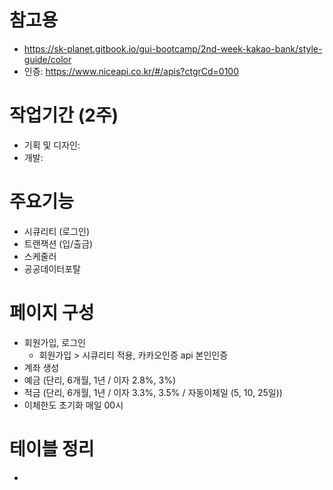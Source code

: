 # 참고용
 - https://sk-planet.gitbook.io/gui-bootcamp/2nd-week-kakao-bank/style-guide/color
 - 인증: https://www.niceapi.co.kr/#/apis?ctgrCd=0100

# 작업기간 (2주)
 - 기획 및 디자인: 
 - 개발: 

# 주요기능
- 시큐리티 (로그인)
- 트랜잭션 (입/출금)
- 스케줄러 
- 공공데이터포탈

# 페이지 구성
- 회원가입, 로그인
    - 회원가입 > 시큐리티 적용, 카카오인증 api 본인인증
- 계좌 생성
- 예금 (단리, 6개월, 1년 / 이자 2.8%, 3%)
- 적금 (단리, 6개월, 1년 / 이자 3.3%, 3.5% / 자동이체일 (5, 10, 25일))
- 이체한도 초기화 매일 00시

# 테이블 정리
 - 